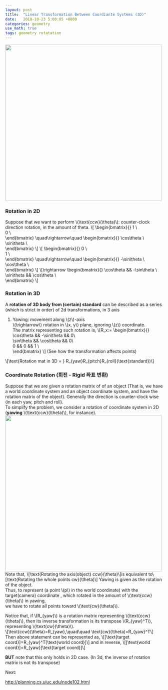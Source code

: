 ```yaml
---
layout: post
title:  "Linear Transformation Between Coordiante Systems (3D)"
date:   2018-10-23 5:00:05 +0800
categories: geometry
use_math: true
tags: geometry rotatation
---
```


<img src="{{ site.url }}/images/math/rot.png" class="center" style="width:500px"/>  

### Rotation in 2D
Suppose that we want to perform \\(\text\{ccw\}(\theta)\\): counter-clock direction rotation, in the amount of theta.
\\[
\begin{bmatrix}\{\}
1 \\\
0 \\\
\end\{bmatrix\}
\quad\rightarrow\quad
\begin{bmatrix}\{\}
\cos\theta \\\
\sin\theta \\\
\end\{bmatrix\}
\\]
\\[
\begin{bmatrix}\{\}
0 \\\
1 \\\
\end\{bmatrix\}
\quad\rightarrow\quad
\begin{bmatrix}\{\}
-\sin\theta \\\
\cos\theta \\\
\end\{bmatrix\}
\\]
\\[\rightarrow
\begin{bmatrix}\{\}
\cos\theta && -\sin\theta \\\
\sin\theta && \cos\theta \\\
\end\{bmatrix\}
\\]

### Rotation in 3D
A __rotation of 3D body from (certain) standard__ can be described as a series (which is strict in order) of 2d transformations, in 3 axis
1. Yawing: movement along \\(z\\)-axis  
\\(\rightarrow\\) rotation in \\(x, y\\) plane, ignoring \\(z\\) coordinate.  
The matrix representing such rotation is, \\[R_x:=
\begin{bmatrix}\{\}
\cos\theta && -\sin\theta && 0\\\
\sin\theta && \cos\theta && 0\\\
0 && 0 && 1 \\\
\end\{bmatrix\}
\\]
(See how the transformation affects points)

\\[\text\{Rotation mat in 3D = \} R\_\{yaw\}R\_\{pitch\}R\_\{roll\}(\text\{standard\})\\]

### Coordinate Rotation (회전 - Rigid 좌표 변환)

Suppose that we are given a rotation matrix of of an object (That is, we have a world coordinate system and an object coordinate system, and have the rotation matrix of the object). Generally the direction is counter-clock wise (in each yaw, pitch and roll).  
To simplify the problem, we consider a rotation of coordinate system in 2D (__yawing__ \\(\text\{ccw\}(\theta)\\), for instance).  
<img src="{{ site.url }}/images/math/rot.png" class="center" style="width:500px"/>  
Note that, \\[\text\{Rotating the axis(object) ccw\}(\theta)\\]is equivalent to\\[\text\{Rotating the whole points cw\}(\theta)\\]
Yawing is given as the rotation of the object.  
Thus, to represent (a point \\(p\\) in the world coordinate) with the target(camera) coordinate , which rotated in the amount of \\(\text\{ccw\}(\theta)\\) in yawing,  
we have to rotate all points toward \\(\text\{cw\}(\theta)\\).

Notice that, if \\(R_\{yaw\}\\) is a rotation matrix representing \\(\text\{ccw\}(\theta)\\), then its inverse transformation is its transpose \\(R_\{yaw\}^T\\), representing \\(\text\{cw\}(\theta)\\).  
\\[\text\{ccw\}(\theta)=R_\{yaw\},\quad\quad \text\{cw\}(\theta)=R_\{yaw\}^T\\]
Then above statement can be represented as,
\\[[\text\{target coord\}]=R_\{yaw\}^T[\text\{world coord\}]\\]
and in reverse,
\\[[\text\{world coord\}]=R_\{yaw\}[\text\{target coord\}]\\]

__BUT__ note that this only holds in 2D case. (In 3d, the inverse of rotation matrix is not its transpose)

Next:  

<a href="http://planning.cs.uiuc.edu/node102.html" target="_blank">http://planning.cs.uiuc.edu/node102.html</a>
